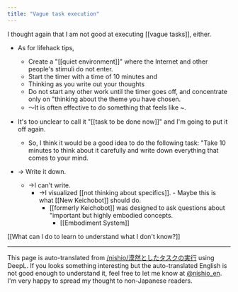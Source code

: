 ```yaml
---
title: "Vague task execution"
---
```


I thought again that I am not good at executing [[vague tasks]], either.


- As for lifehack tips,
    - Create a "[[quiet environment]]" where the Internet and other people's stimuli do not enter.
    - Start the timer with a time of 10 minutes and
    - Thinking as you write out your thoughts
    - Do not start any other work until the timer goes off, and concentrate only on "thinking about the theme you have chosen.
    - 〜It is often effective to do something that feels like ~.


- It's too unclear to call it "[[task to be done now]]" and I'm going to put it off again.
    - So, I think it would be a good idea to do the following task: "Take 10 minutes to think about it carefully and write down everything that comes to your mind.
- → Write it down.
    - →I can't write.
        - →I visualized [[not thinking about specifics]].
                - Maybe this is what [[New Keichobot]] should do.
            - [[formerly Keichobot]] was designed to ask questions about "important but highly embodied concepts.
                - [[Embodiment System]]


[[What can I do to learn to understand what I don't know?]]

---
This page is auto-translated from [/nishio/漠然としたタスクの実行](https://scrapbox.io/nishio/漠然としたタスクの実行) using DeepL. If you looks something interesting but the auto-translated English is not good enough to understand it, feel free to let me know at [@nishio_en](https://twitter.com/nishio_en). I'm very happy to spread my thought to non-Japanese readers.